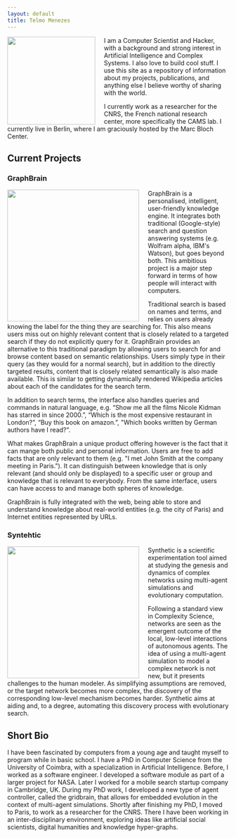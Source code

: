 ```yaml
---
layout: default
title: Telmo Menezes
---
```


<img src="{{ site.baseurl }}images/telmo.jpg" width="200px" align="left" style="margin-right:20px"/>

I am a Computer Scientist and Hacker, with a background and strong interest in Artificial Intelligence and Complex Systems. I also love to build cool stuff. I use this site as a repository of information about my projects, publications, and anything else I believe worthy of sharing with the world.

I currently work as a researcher for the CNRS, the French national research center, more specifically the CAMS lab. I currently live in Berlin, where I am graciously hosted by the Marc Bloch Center.

## Current Projects

### GraphBrain

<img src="{{ site.baseurl }}images/graphbrain.png" width="300px" align="left" style="margin-right:20px"/>

GraphBrain is a personalised, intelligent, user-friendly knowledge engine. It integrates both traditional (Google-style) search and question answering systems (e.g. Wolfram alpha, IBM's Watson), but goes beyond both. This ambitious project is a major step forward in terms of how people will interact with computers.

Traditional search is based on names and terms, and relies on users already knowing the label for the thing they are searching for. This also means users miss out on highly relevant content that is closely related to a targeted search if they do not explicitly query for it. GraphBrain provides an alternative to this traditional paradigm by allowing users to search for and browse content based on semantic relationships. Users simply type in their query (as they would for a normal search), but in addition to the directly targeted results, content that is closely related semantically is also made available. This is similar to getting dynamically rendered Wikipedia articles about each of the candidates for the search term.

In addition to search terms, the interface also handles queries and commands in natural language, e.g. “Show me all the films Nicole Kidman has starred in since 2000.”, “Which is the most expensive restaurant in London?”, “Buy this book on amazon.”, "Which books written by German authors have I read?".

What makes GraphBrain a unique product offering however is the fact that it can mange both public and personal information. Users are free to add facts that are only relevant to them (e.g. "I met John Smith at the company meeting in Paris."). It can distinguish between knowledge that is only relevant (and should only be displayed) to a specific user or group and knowledge that is relevant to everybody. From the same interface, users can have access to and manage both spheres of knowledge.

GraphBrain is fully integrated with the web, being able to store and understand knowledge about real-world entities (e.g. the city of Paris) and Internet entities represented by URLs.

### Syntehtic

<img src="{{ site.baseurl }}images/synthetic.png" width="300px" align="left" style="margin-right:20px"/>

Synthetic is a scientific experimentation tool aimed at studying the genesis and dynamics of complex networks using multi-agent simulations and evolutionary computation.

Following a standard view in Complexity Science, networks are seen as the emergent outcome of the local, low-level interactions of autonomous agents. The idea of using a multi-agent simulation to model a complex network is not new, but it presents challenges to the human modeler. As simplifying assumptions are removed, or the target network becomes more complex, the discovery of the corresponding low-level mechanism becomes harder. Synthetic aims at aiding and, to a degree, automating this discovery process with evolutionary search.

## Short Bio

I have been fascinated by computers from a young age and taught myself to program while in basic school. I have a PhD in Computer Science from the University of Coimbra, with a specialization in Artificial Intelligence. Before, I worked as a software engineer. I developed a software module as part of a larger project for NASA. Later I worked for a mobile search startup company in Cambridge, UK. During my PhD work, I developed a new type of agent controller, called the gridbrain, that allows for embedded evolution in the context of multi-agent simulations. Shortly after finishing my PhD, I moved to Paris, to work as a researcher for the CNRS. There I have been working in an inter-disciplinary environment, exploring ideas like artificial social scientists, digital humanities and knowledge hyper-graphs.